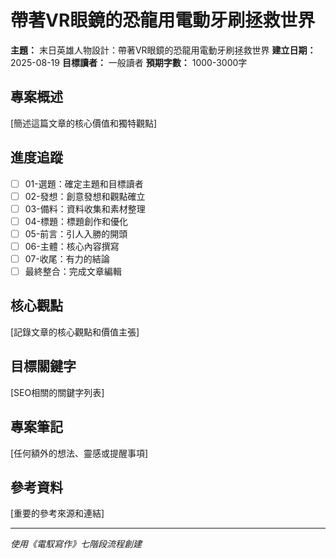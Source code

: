 # 帶著VR眼鏡的恐龍用電動牙刷拯救世界

**主題：** 末日英雄人物設計：帶著VR眼鏡的恐龍用電動牙刷拯救世界
**建立日期：** 2025-08-19
**目標讀者：** 一般讀者
**預期字數：** 1000-3000字

## 專案概述
[簡述這篇文章的核心價值和獨特觀點]

## 進度追蹤
- [ ] 01-選題：確定主題和目標讀者
- [ ] 02-發想：創意發想和觀點確立
- [ ] 03-備料：資料收集和素材整理
- [ ] 04-標題：標題創作和優化
- [ ] 05-前言：引人入勝的開頭
- [ ] 06-主體：核心內容撰寫
- [ ] 07-收尾：有力的結論
- [ ] 最終整合：完成文章編輯

## 核心觀點
[記錄文章的核心觀點和價值主張]

## 目標關鍵字
[SEO相關的關鍵字列表]

## 專案筆記
[任何額外的想法、靈感或提醒事項]

## 參考資料
[重要的參考來源和連結]

---
*使用《電馭寫作》七階段流程創建*